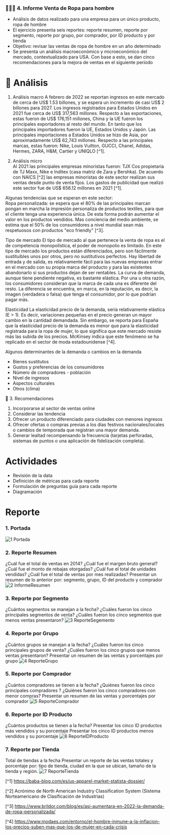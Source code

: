 ### 🕵️‍♂️🤵‍ 4. Informe Venta de Ropa para hombre

+ Análisis de datos realizado para una empresa para un único producto, ropa de hombre 
+ El ejercicio presenta seis reportes: reporte resumen, reporte por segmento, reporte por grupo, por comprador, por ID producto y por tienda  
+ Objetivo: revisar las ventas de ropa de hombre en un año determinado
+ Se presenta un análisis macroeconómico y microeconómico  del mercado, contextualizado para USA. Con base a esto, se dan cinco recomendaciones para la mejora de ventas en el siguiente período

# 🧠 Análisis 
1. Análisis macro 
A febrero de 2022 se reportan ingresos en este mercado de cerca de US$ 1.53 billones, y se espera un incremento de casi US$ 2 billones para 2027.  Los ingresos registrados para Estados Unidos en 2021 fue cerca de US$ 317,563 millones. Respecto a las exportaciones, estas fueron de US$ 176,151 millones, China y la UE fueron los principales exportadores al resto del mundo. En tanto que los principales importadores fueron la UE, Estados Unidos y Japón. Las principales importaciones a Estados Unidos se hizo de Asia, por aproximadamente US$ 62,743 millones. 
Respecto a las principales marcas, estas fueron: Nike, Louis Vuitton, GUCCI, Chanel, Adidas, Hermes, ZARA, H&M, Cartier y UNIQLO [^1].   

2. Análisis micro  
Al 2021 las principales empresas minoristas fueron: TJX Cos propietaria de TJ Maxx, Nike e Inditex (casa matriz de Zara y Bershka). De acuerdo con NAICS [^2] las empresas minoristas de este sector realizan sus ventas desde punto de venta fijos. 
Los gastos de publicidad que realizó este sector fue de US$ 656.12 millones en 2021 [^1]. 

Algunas tendencias que se esperan en este sector:  
Ropa personalizada: se espera que el 80% de las principales marcan pongan en marcha la impresión personaliza de productos textiles, para que el cliente tenga una experiencia única. De esta forma podrán aumentar el valor en los productos vendidos.
Mas conciencia del medio ambiente, se estima que el 50% de los consumidores a nivel mundial sean más respetuosos con productos "eco friendly" [^3].

Tipo de mercado
El tipo de mercado al que pertenece la venta de ropa es el de competencia monopolística, el poder de monopolio es limitado.
En este tipo de mercado los productos están diferenciados, pero son fácilmente sustituibles unos por otros, pero no sustitutivos perfectos.
Hay libertad de entrada y de salida, es relativamente fácil para las nuevas empresas entrar en el mercado con su propia marca del producto y para las existentes abandonarlo si sus productos dejan de ser rentables.
La curva de demanda, aunque tiene pendiente negativa, es bastante elástica.
Por una u otra razón, los consumidores consideran que la marca de cada una es diferente del resto. La diferencia se encuentra, en marca, en la reputación, es decir, la imagen (verdadera o falsa) que tenga el consumidor,  por lo que podrían pagar más.

Elasticidad
La elasticidad precio de la demanda, sería relativamente elástica (E > 1). Es decir, variaciones pequeñas en el precio generan un mayor cambio en la cantidad demandada. Sin embargo, se reporta para España que la elasticidad precio de la demanda es menor que para la elasticidad registrada para la ropa de mujer, lo que significa que este mercado resiste más las subida de los precios. McKinsey indica que este fenómeno se ha replicado en el sector de moda estadounidense [^4].    

Algunos determinantes de la demanda o cambios en la demanda
- Bienes sustitutos
- Gustos y preferencias de los consumidores
- Número de compradores - población
- Nivel de ingresos
- Aspectos culturales 
- Otros (clima) 

📍 3. Recomendaciones 
1. Incorporarse al sector de ventas online 
2. Considerar las tendencia 
3. Ofrecer un producto diferenciado para ciudades con menores ingresos
4. Ofrecer ofertas o compras previas a los días festivos nacionales/locales o cambios de temporada que registran una mayor demanda.
5. Generar lealtad recompensando la frecuencia (tarjetas perforadas, sistemas de puntos o una aplicación de fidelización completa).


# Actividades

+ Revisión de la data
+ Definición de métricas para cada reporte
+ Formulación de preguntas guía para cada reporte
+ Diagramación  

# Reporte

### 1. Portada
![1 Portada](https://user-images.githubusercontent.com/82233779/223469546-95c2e6c8-185c-4b69-be9a-8b41bb62ff46.JPG)

### 2. Reporte Resumen 
 ¿Cuál fue el total de ventas en 2014?
¿Cuál fue el margen bruto general?
¿Cuál fue el monto de rebajas otorgadas?
¿Cuál fue el total de unidades vendidas?
¿Cuál fue el total de ventas por mes realizadas?
Presentar un resumen de lo anterior por: segmento, grupo, ID del producto y comprador
![2 InformeResumen](https://user-images.githubusercontent.com/82233779/223469933-54fac8f2-e0ce-4ff6-99eb-8cca624f172b.JPG)

### 3. Reporte por Segmento
¿Cuántos segmentos se manejan a la fecha?
¿Cuáles  fueron los cinco principales segmentos de venta?
¿Cuáles fueron los cinco segmentos que menos ventas presentaron?
![3 ReporteSegemento](https://user-images.githubusercontent.com/82233779/223470090-99d90b9a-3966-46ad-97a9-d5f2622e10b3.JPG)

### 4. Reporte por Grupo
¿Cuántos grupos se manejan a la fecha?
¿Cuáles  fueron los cinco principales grupos de venta?
¿Cuáles fueron los cinco grupos que menos ventas presentaron?
Presentar un resumen de las ventas y porcentajes por grupo
![4 ReporteGrupo](https://user-images.githubusercontent.com/82233779/223470230-2931543b-b3bd-4abb-a153-ec78a60b0019.JPG)

### 5. Reporte por Comprador
¿Cuántos compradores se tienen a la fecha?
¿Quiénes  fueron los cinco principales compradores ?
¿Quiénes fueron los cinco compradores con menor compras?
Presentar un resumen de las ventas y porcentajes por comprador
![5 ReporteComprador](https://user-images.githubusercontent.com/82233779/223470362-051fab1d-8f89-4e0a-aa94-afe014999f78.JPG)

### 6. Reporte por ID Producto
¿Cuántos productos se tienen a la fecha?
Presentar los cinco ID productos más vendidos y su porcentaje 
Presentar los cinco ID productos menos vendidos y su porcentaje 
![6 ReporteIDProducto](https://user-images.githubusercontent.com/82233779/223470502-d0d23ea9-f7c3-4291-8fb6-f09db93fd68d.JPG)

### 7. Reporte por Tienda
Total de tiendas a la fecha
Presentar un reporte de las ventas totales y porcentaje por: tipo de tienda, ciudad en la que se ubican, tamaño de la tienda y región. 
![7 ReporteTienda](https://user-images.githubusercontent.com/82233779/223470598-3142c7cc-7d86-4fe9-8404-d8d85ca7abcf.JPG)



[^1]  https://baba-blog.com/es/us-apparel-market-statista-dossier/ 

[^2]  Acrónimo de North American Industry Classification System (Sistema Norteamericano de Clasificación de Industrias) 

[^3] https://www.brildor.com/blog/es/asi-aumentara-en-2022-la-demanda-de-ropa-personalizada/

[^4] https://www.modaes.com/entorno/el-hombre-inmune-a-la-inflacion-los-precios-suben-mas-que-los-de-mujer-en-cada-crisis

